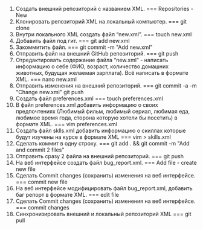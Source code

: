 1. Создать внешний репозиторий c названием XML. === Repositories - New
 2. Клонировать репозиторий XML на локальный компьютер. === git clone
 3. Внутри локального XML создать файл “new.xml”. === touch new.xml
 4. Добавить файл под гит. === git add new.xml
 5. Закоммитить файл. === git commit -m "Add new.xml"
 6. Отправить файл на внешний GitHub репозиторий. === git push
 7. Отредактировать содержание файла “new.xml” - написать информацию о себе (ФИО, возраст, количество домашних животных, будущая желаемая зарплата). Всё написать в формате XML. === nano new.xml
 8. Отправить изменения на внешний репозиторий. === git commit -a -m "Change new.xml" git push
 9. Создать файл preferences.xml === touch preferences.xml
 10. В файл preferences.xml добавить информацию о своих предпочтениях (Любимый фильм, любимый сериал, любимая еда, любимое время года, сторона которую хотели бы посетить) в формате XML. === vim preferences.xml
 11. Создать файл sklls.xml добавить информацию о скиллах которые будут изучены на курсе в формате XML === vim > skills.xml
 12. Сделать коммит в одну строку.  === git add . && git commit -m "Add and commit 2 files"
 13. Отправить сразу 2 файла на внешний репозиторий. === git push
 14. На веб интерфейсе создать файл bug_report.xml. === Add file - create new file
 15. Сделать Commit changes (сохранить) изменения на веб интерфейсе. === commit new file
 16. На веб интерфейсе модифицировать файл bug_report.xml, добавить баг репорт в формате XML. === edit file
 17. Сделать Commit changes (сохранить) изменения на веб интерфейсе. === commit changes
 18. Синхронизировать внешний и локальный репозиторий XML === git pull